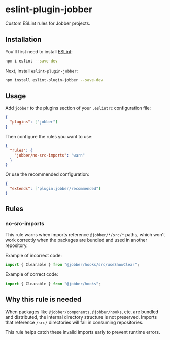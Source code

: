 # eslint-plugin-jobber

Custom ESLint rules for Jobber projects.

## Installation

You'll first need to install [ESLint](https://eslint.org/):

```bash
npm i eslint --save-dev
```

Next, install `eslint-plugin-jobber`:

```bash
npm install eslint-plugin-jobber --save-dev
```

## Usage

Add `jobber` to the plugins section of your `.eslintrc` configuration file:

```json
{
  "plugins": ["jobber"]
}
```

Then configure the rules you want to use:

```json
{
  "rules": {
    "jobber/no-src-imports": "warn"
  }
}
```

Or use the recommended configuration:

```json
{
  "extends": ["plugin:jobber/recommended"]
}
```

## Rules

### no-src-imports

This rule warns when imports reference `@jobber/*/src/*` paths, which won't work
correctly when the packages are bundled and used in another repository.

Example of incorrect code:

```javascript
import { Clearable } from "@jobber/hooks/src/useShowClear";
```

Example of correct code:

```javascript
import { Clearable } from "@jobber/hooks";
```

## Why this rule is needed

When packages like `@jobber/components`, `@jobber/hooks`, etc. are bundled and
distributed, the internal directory structure is not preserved. Imports that
reference `/src/` directories will fail in consuming repositories.

This rule helps catch these invalid imports early to prevent runtime errors.
